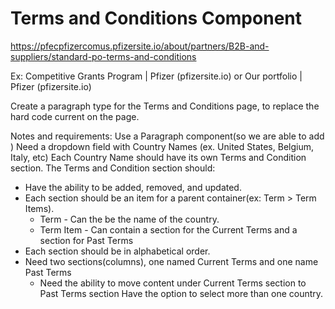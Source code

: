 # Terms and Conditions Component

https://pfecpfizercomus.pfizersite.io/about/partners/B2B-and-suppliers/standard-po-terms-and-conditions

Ex: Competitive Grants Program | Pfizer (pfizersite.io)  or Our portfolio | Pfizer (pfizersite.io)

Create a paragraph type for the Terms and Conditions page, to replace the hard code current on the page.

Notes and requirements:
Use a Paragraph component(so we are able to add )
Need a dropdown field with Country Names (ex. United States, Belgium,  Italy, etc)
Each Country Name should have its own Terms and Condition section.
The Terms and Condition section should: 
 - Have the ability to be added, removed, and updated.
 - Each section should be an item for a parent container(ex: Term > Term Items).
    - Term - Can the be the name of the country.
    - Term Item - Can contain a section for the Current Terms and a section for Past Terms
 - Each section should be in alphabetical order.
 - Need two sections(columns), one named Current Terms and one name Past Terms
	- Need the ability to move content under Current Terms section to Past Terms section
Have the option to select more than one country.